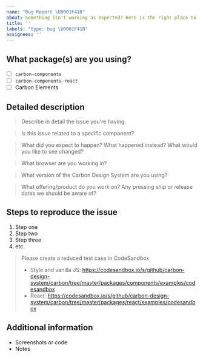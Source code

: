 ```yaml
---
name: "Bug Report \U0001F41B"
about: Something isn't working as expected? Here is the right place to report.
title: ''
labels: "type: bug \U0001F41B"
assignees: ''
---
```


<!-- Feel free to remove sections that aren't relevant.

## Title line template: [Title]: Brief description

-->

## What package(s) are you using?

<!--
  Add an x in one of the options below, for example:
- [x] package name
- [ ] package name
- [ ] package name
-->

- [ ] `carbon-components`
- [ ] `carbon-components-react`
- [ ] Carbon Elements

## Detailed description

> Describe in detail the issue you're having.

> Is this issue related to a specific component?

> What did you expect to happen? What happened instead? What would you like to
> see changed?

> What browser are you working in?

> What version of the Carbon Design System are you using?

> What offering/product do you work on? Any pressing ship or release dates we
> should be aware of?

## Steps to reproduce the issue

1. Step one
2. Step two
3. Step three
4. etc.

> Please create a reduced test case in CodeSandbox
>
> - Style and vanilla JS:
>   https://codesandbox.io/s/github/carbon-design-system/carbon/tree/master/packages/components/examples/codesandbox
> - React:
>   https://codesandbox.io/s/github/carbon-design-system/carbon/tree/master/packages/react/examples/codesandbox

## Additional information

- Screenshots or code
- Notes
